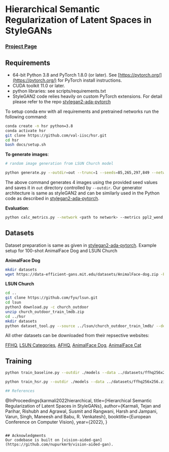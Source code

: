 # Hierarchical Semantic Regularization of Latent Spaces in StyleGANs

### [Project Page](https://sites.google.com/view/hsr-eccv22/)

## Requirements

* 64-bit Python 3.8 and PyTorch 1.8.0 (or later). See [https://pytorch.org/](https://pytorch.org/) for PyTorch install instructions.
* CUDA toolkit 11.0 or later.
* python libraries: see scripts/requirements.txt
* StyleGAN2 code relies heavily on custom PyTorch extensions. For detail please refer to the repo [stylegan2-ada-pytorch](https://github.com/NVlabs/stylegan2-ada-pytorch)

To setup conda env with all requirements and pretrained networks run the following command:
```.bash
conda create -n hsr python=3.8
conda activate hsr
git clone https://github.com/val-iisc/hsr.git
cd hsr
bash docs/setup.sh
```

**To generate images**: 


```.bash
# random image generation from LSUN Church model

python generate.py --outdir=out --trunc=1 --seeds=85,265,297,849 --network=<path to network>
```
The above command generates 4 images using the provided seed values and saves it in `out` directory controlled by `--outdir`. Our generator architecture is same as styleGAN2 and can be similarly used in the Python code as described in [stylegan2-ada-pytorch](https://github.com/NVlabs/stylegan2-ada-pytorch/blob/main/README.md#using-networks-from-python).

**Evaluation**:
```.bash
python calc_metrics.py --network <path to network> --metrics ppl2_wend,fid50k_full,pr50k3_full --data ./datasets/ffhq256x256.zip
```

## Datasets

Dataset preparation is same as given in [stylegan2-ada-pytorch](https://github.com/NVlabs/stylegan2-ada-pytorch/blob/main/README.md#preparing-datasets).
Example setup for 100-shot AnimalFace Dog and LSUN Church

**AnimalFace Dog**
```.bash
mkdir datasets
wget https://data-efficient-gans.mit.edu/datasets/AnimalFace-dog.zip -P datasets
```

**LSUN Church**
```.bash
cd ..
git clone https://github.com/fyu/lsun.git
cd lsun
python3 download.py -c church_outdoor
unzip church_outdoor_train_lmdb.zip
cd ../hsr
mkdir datasets
python dataset_tool.py --source ../lsun/church_outdoor_train_lmdb/ --dest datasets/church.zip --transform=center-crop --width=256 --height=256
```

All other datasets can be downloaded from their repsective websites:

[FFHQ](https://github.com/NVlabs/ffhq-dataset), [LSUN Categories](http://dl.yf.io/lsun/objects/), [AFHQ](https://github.com/clovaai/stargan-v2), [AnimalFace Dog](https://data-efficient-gans.mit.edu/datasets/AnimalFace-dog.zip), [AnimalFace Cat](https://data-efficient-gans.mit.edu/datasets/AnimalFace-cat.zip)

## Training
```.bash
python train_baseline.py --outdir ./models --data ../datasets/ffhq256x256.zip --cfg paper256 --mirror 1 --aug noaug --batch 16 --gpus 2 --kimg 500
```
```.bash
python train_hsr.py --outdir ./models --data ../datasets/ffhq256x256.zip --cfg paper256 --mirror 1 --aug noaug --batch 16 --gpus 2 --resume ./models/<path to baseline model directory>/network-snapshot-000500.pkl --model-name DINO```

## References

```
@InProceedings{karmali2022hierarchical,
title={Hierarchical Semantic Regularization of Latent Spaces in StyleGANs},
author={Karmali, Tejan and Parihar, Rishubh and Agrawal, Susmit and Rangwani, Harsh and Jampani, Varun, Singh, Maneesh and Babu, R. Venkatesh},
booktitle={European Conference on Computer Vision},
year={2022},
}
```

## Acknowledgments
Our codebase is built on [vision-aided-gan](https://github.com/nupurkmr9/vision-aided-gan).
